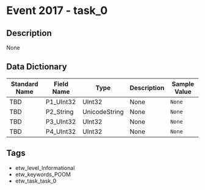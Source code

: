 # Event 2017 - task_0

## Description
None

## Data Dictionary
|Standard Name|Field Name|Type|Description|Sample Value|
|---|---|---|---|---|
|TBD|P1_UInt32|UInt32|None|`None`|
|TBD|P2_String|UnicodeString|None|`None`|
|TBD|P3_UInt32|UInt32|None|`None`|
|TBD|P4_UInt32|UInt32|None|`None`|

## Tags
* etw_level_Informational
* etw_keywords_POOM
* etw_task_task_0